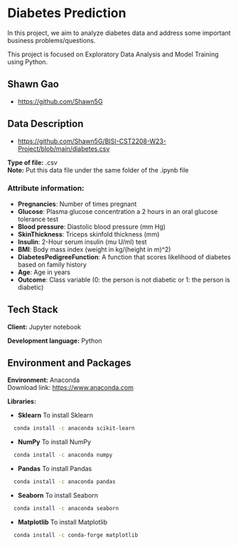 
# Diabetes Prediction

In this project, we aim to analyze diabetes data and address some important business problems/questions.

This project is focused on Exploratory Data Analysis and Model Training using Python.
## Shawn Gao

- https://github.com/Shawn5G


## Data Description
- https://github.com/Shawn5G/BISI-CST2208-W23-Project/blob/main/diabetes.csv

**Type of file:** .csv  
**Note:** Put this data file under the same folder of the .ipynb file

### Attribute information:
- **Pregnancies**: Number of times pregnant  
- **Glucose**: Plasma glucose concentration a 2 hours in an oral glucose tolerance test  
- **Blood pressure**: Diastolic blood pressure (mm Hg)  
- **SkinThickness**: Triceps skinfold thickness (mm)  
- **Insulin**: 2-Hour serum insulin (mu U/ml) test  
- **BMI**: Body mass index (weight in kg/(height in m)^2)  
- **DiabetesPedigreeFunction**: A function that scores likelihood of diabetes based on family history  
- **Age**: Age in years  
- **Outcome**: Class variable (0: the person is not diabetic or 1: the person is diabetic)
## Tech Stack

**Client:** Jupyter notebook

**Development language:** Python


## Environment and Packages
**Environment:** Anaconda  
Download link: https://www.anaconda.com  

**Libraries:**  
- **Sklearn**
To install Sklearn

```bash
  conda install -c anaconda scikit-learn
```
- **NumPy**
To install NumPy

```bash
  conda install -c anaconda numpy
```
- **Pandas**
To install Pandas

```bash
  conda install -c anaconda pandas
```
- **Seaborn**
To install Seaborn

```bash
  conda install -c anaconda seaborn
```
- **Matplotlib**
To install Matplotlib

```bash
  conda install -c conda-forge matplotlib
```
